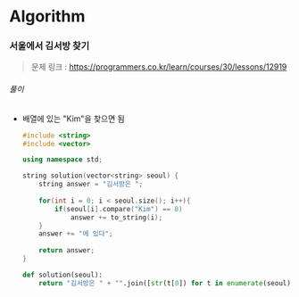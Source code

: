 # Algorithm

### 서울에서 김서방 찾기

> 문제 링크 : https://programmers.co.kr/learn/courses/30/lessons/12919



###### 풀이

* 배열에 있는 "Kim"을 찾으면 됨

  ```c++
  #include <string>
  #include <vector>
  
  using namespace std;
  
  string solution(vector<string> seoul) {
      string answer = "김서방은 ";
      
      for(int i = 0; i < seoul.size(); i++){
          if(seoul[i].compare("Kim") == 0)
              answer += to_string(i);
      }
      answer += "에 있다";
      
      return answer;
  }
  ```

  
  
  ```python
  def solution(seoul):
      return "김서방은 " + "".join([str(t[0]) for t in enumerate(seoul) if t[1] == "Kim"]) + "에 있다"
  ```
  
  